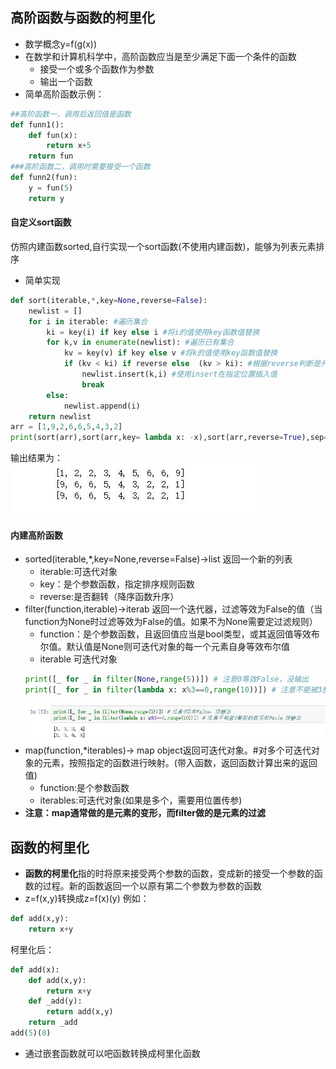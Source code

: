 ## 高阶函数与函数的柯里化
* 数学概念y=f(g(x))
* 在数学和计算机科学中，高阶函数应当是至少满足下面一个条件的函数
    * 接受一个或多个函数作为参数
    * 输出一个函数
* 简单高阶函数示例：  
````python
##高阶函数一，调用后返回值是函数
def funn1():
    def fun(x):
        return x+5
    return fun
###高阶函数二，调用时需要接受一个函数
def funn2(fun):
    y = fun(5)
    return y
````
#### 自定义sort函数  
仿照内建函数sorted,自行实现一个sort函数(不使用内建函数)，能够为列表元素排序
* 简单实现
````python
def sort(iterable,*,key=None,reverse=False):
    newlist = []
    for i in iterable: #遍历集合
        ki = key(i) if key else i #将i的值使用key函数值替换
        for k,v in enumerate(newlist): #遍历已有集合
            kv = key(v) if key else v #将k的值使用key函数值替换
            if (kv < ki) if reverse else  (kv > ki): #根据reverse判断是升序函数降序
                newlist.insert(k,i) #使用insert在指定位置插入值
                break
        else:
            newlist.append(i)
    return newlist
arr = [1,9,2,6,6,5,4,3,2]
print(sort(arr),sort(arr,key= lambda x: -x),sort(arr,reverse=True),sep="\n")
````  
输出结果为：  
![higfun001](https://raw.githubusercontent.com/1263351411/xdd.github.io/master/img/higfun001.jpg) 
#### 内建高阶函数
* sorted(iterable,*,key=None,reverse=False)->list 返回一个新的列表
    * iterable:可迭代对象
    * key：是个参数函数，指定排序规则函数
    * reverse:是否翻转（降序函数升序）
* filter(function,iterable)->iterab 返回一个迭代器，过滤等效为False的值（当function为None时过滤等效为False的值。如果不为None需要定过滤规则）
    * function：是个参数函数，且返回值应当是bool类型，或其返回值等效布尔值。默认值是None则可迭代对象的每一个元素自身等效布尔值
    * iterable 可迭代对象
    ````python
    print([_ for _ in filter(None,range(5))]) # 注意0等效False，没输出
    print([_ for _ in filter(lambda x: x%3==0,range(10))]) # 注意不能被3整除的数等效Fasle,没输出
    ````  
    ![higfun002](https://raw.githubusercontent.com/1263351411/xdd.github.io/master/img/higfun002.jpg)
* map(function,*iterables)-> map object返回可迭代对象。#对多个可迭代对象的元素，按照指定的函数进行映射。(带入函数，返回函数计算出来的返回值)
    * function:是个参数函数
    * iterables:可迭代对象(如果是多个，需要用位置传参)
* **注意：map通常做的是元素的变形，而filter做的是元素的过滤**
## 函数的柯里化
* **函数的柯里化**指的时将原来接受两个参数的函数，变成新的接受一个参数的函数的过程。新的函数返回一个以原有第二个参数为参数的函数
* z=f(x,y)转换成z=f(x)(y)
例如：
````python
def add(x,y):
    return x+y
````  
柯里化后：  
````python
def add(x):
    def add(x,y):
        return x+y
    def _add(y):
        return add(x,y)
    return _add
add(5)(8)
```` 
* 通过嵌套函数就可以吧函数转换成柯里化函数
